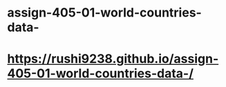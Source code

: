 # assign-405-01-world-countries-data-
# https://rushi9238.github.io/assign-405-01-world-countries-data-/
